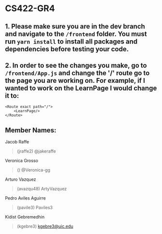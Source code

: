 # CS422-GR4

## 1. Please make sure you are in the dev branch and navigate to the ```/frontend``` folder. You must run ```yarn install``` to install all packages and dependencies before testing your code.

## 2. In order to see the changes you make, go to ```/frontend/App.js``` and change the '/' route go to the page you are working on. For example, if I wanted to work on the LearnPage I would change it to:
```
<Route exact path="/">
    <LearnPage/>
</Route>
``` 

## Member Names:

Jacob Raffe 
> (jraffe2) @jakeraffe

Veronica Grosso
> () @Veronica-gg

Arturo Vazquez
> (avazqu48) ArtyVazquez

Pedro Aviles Aguirre
> (pavile3) Paviles3

Kidist Gebremedhin
> (kgebre3) kgebre3@uic.edu


